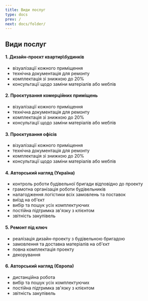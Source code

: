 ```yaml
---
title: Види послуг
type: docs
prev: /
next: docs/folder/
---
```


## Види послуг

#### 1. Дизайн-проєкт квартир\будинків

* візуалізації кожного приміщення
* технічна документація для ремонту
* комплектація зі знижкою до 20%
* консультації щодо заміни матеріалів або меблів

#### 2. Проєктування комерційних приміщень

* візуалізації кожного приміщення
* технічна документація для ремонту
* комплектація зі знижкою до 20%
* консультації щодо заміни матеріалів або меблів

#### 3. Проєктування офісів

* візуалізації кожного приміщення
* технічна документація для ремонту
* комплектація зі знижкою до 20%
* консультації щодо заміни матеріалів або меблів

#### 4. Авторський нагляд (Україна)

* контроль роботи будівельної бригади відповідно до проекту
* грамотна організація роботи будівельників
* налагодження логістики всіх замовлень та поставок
* виїзд на об'єкт
* вибір та пошук усіх комплектуючих
* постійна підтримка зв'язку з клієнтом
* звітність закупівель

#### 5. Ремонт під ключ

* реалізація дизайн-проекту з будівельною бригадою
* замовлення та доставка матеріалів на об'єкт
* повна комплектація проекту
* декорування

#### 6. Авторський нагляд (Європа)

* дистанційна робота
* вибір та пошук усіх комплектуючих
* постійна підтримка зв'язку з клієнтом
* звітність закупівель
